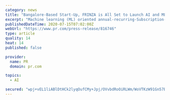 ```yaml
---
category: news
title: "Bangalore-Based Start-Up, FRINZA is All Set to Launch AI and ML Gifting Model"
excerpt: "Machine learning (ML) oriented annual-recurring-Subscription-model based one-stop Gifting solution E-commerce company."
publishedDateTime: 2020-07-15T07:02:00Z
webUrl: "https://www.pr.com/press-release/816746"
type: article
quality: 14
heat: 14
published: false

provider:
  name: PR
  domain: pr.com

topics:
  - AI

secured: "wpj+vEL1liABlDtHCk2lyqOufCMy+Jpj/OVvbdRoOiRLWm/WoVTKzW91Gn57BhDEBmLsnF80U/JBNPx9k0ByeN9DTGoTuVqZbnwIUNjl5e5Z9NRnQ276bYdB33AAjYRwmpiDCh9b/lrDJMKBszeta9rG+hbTn/YRtMAgXvl4fkmE92b1RGFI7IRGbowWvbNEtOZW5r5IutjggeB2c4fix5daTa30OkWz1pwq8evzVdsrGJWIfZjAbevUnkUBz+CtlbGDhEaLufL8+TLuKA2l2uzJuWhdRQSea4H0YldwijmytRG0InemQ7G2rjsI4l6RrL9sliKUQIDa8vWp8NkBLg==;GfV4pcDHIzHW7rPhe9laig=="
---
```


